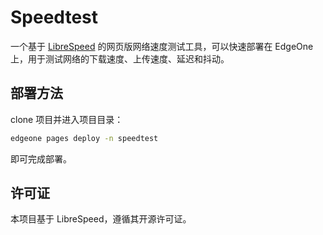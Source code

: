 # Speedtest

一个基于 [LibreSpeed](https://github.com/librespeed/speedtest) 的网页版网络速度测试工具，可以快速部署在 EdgeOne 上，用于测试网络的下载速度、上传速度、延迟和抖动。

## 部署方法

clone 项目并进入项目目录：
``` sh
edgeone pages deploy -n speedtest
```

即可完成部署。

## 许可证

本项目基于 LibreSpeed，遵循其开源许可证。